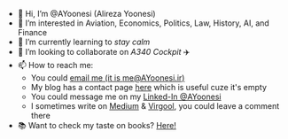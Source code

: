 - 👋 Hi, I’m @AYoonesi (Alireza Yoonesi)
- 👀 I’m interested in Aviation, Economics, Politics, Law, History, AI, and Finance
- 🌱 I’m currently learning to *stay calm*
- 💞️ I’m looking to collaborate on *A340 Cockpit* ✈️
- 📫 How to reach me:
   - You could [email me (it is me@AYoonesi.ir)](mailto:me@AYoonesi.ir)
   - My blog has a contact page [here](https://AYoonesi.github.io/contact) which is useful cuze it's empty
   - You could message me on my [Linked-In @AYoonesi](https://www.linkedin.com/in/AYoonesi/)
   - I sometimes write on [Medium](https://medium.com/@AYoonesi) & [Virgool](https://virgool.io/@AYoonesi), you could leave a comment there
- 📚 Want to check my taste on books? [Here!](https://AYoonesi.github.io/books/)

<!---
AYoonesi/AYoonesi is a ✨ special ✨ repository because its `README.md` (this file) appears on your GitHub profile.
You can click the Preview link to take a look at your changes.
--->
